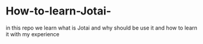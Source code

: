 # How-to-learn-Jotai-
in this repo we learn what is Jotai and why should be use it and how to learn it with my experience
